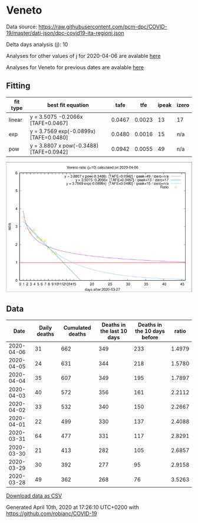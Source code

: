 # Veneto

Data source: https://raw.githubusercontent.com/pcm-dpc/COVID-19/master/dati-json/dpc-covid19-ita-regioni.json

Delta days analysis (j): 10

Analyses for other values of j for 2020-04-06 are avalable [here](../README.md)

Analyses for Veneto for previous dates are avalable [here](../../README.md)

## Fitting 
|fit type|best fit equation|tafe|tfe|ipeak|izero|
|-------|-----|--------|------|---|---|
|linear|y = 3.5075 -0.2066x  [TAFE=0.0467]|0.0467|0.0023|13|17|
|exp|y = 3.7569 exp(-0.0899x)  [TAFE=0.0480]|0.0480|0.0016|15|n/a|
|pow|y = 3.8807 x pow(-0.3488)  [TAFE=0.0942]|0.0942|0.0055|49|n/a|

![Plot](COVID-19_veneto_j10_2020-04-06.png)

## Data
|Date|Daily deaths|Cumulated deaths|Deaths in the last 10 days|Deaths in the 10 days before|ratio|
|----|----------|-----------|-------|--------------------|-----|
|2020-04-06|31|662|349|233|1.4979|
|2020-04-05|24|631|344|218|1.5780|
|2020-04-04|35|607|349|195|1.7897|
|2020-04-03|40|572|356|161|2.2112|
|2020-04-02|33|532|340|150|2.2667|
|2020-04-01|22|499|330|137|2.4088|
|2020-03-31|64|477|331|117|2.8291|
|2020-03-30|21|413|282|105|2.6857|
|2020-03-29|30|392|277|95|2.9158|
|2020-03-28|49|362|268|76|3.5263|

[Download data as CSV](COVID-19_veneto_j10_2020-04-06.csv)

Generated April 10th, 2020 at 17:26:10 UTC+0200 with https://github.com/robianc/COVID-19
